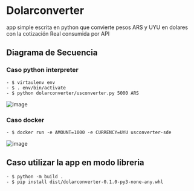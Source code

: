 # Dolarconverter
app simple escrita en python que convierte pesos ARS y UYU en dolares con la cotización Real consumida por  API

## Diagrama de Secuencia
### Caso python interpreter
```
- $ virtaulenv env
- $ . env/bin/activate 
- $ python dolarconverter/usconverter.py 5000 ARS 

```
![image](https://github.com/davicitoxD/monedas_calculadora/assets/8561970/da5275f3-fcf6-4163-89e0-1ae5fe91adfd)
### Caso docker
```
- $ docker run -e AMOUNT=1000 -e CURRENCY=UYU usconverter-sde

```
![image](https://github.com/davicitoxD/monedas_calculadora/assets/8561970/be36a49f-3a9f-4c1a-abdc-5ab5003e9d0f)
## Caso utilizar la app en modo libreria

```
- $ python -m build .
- $ pip install dist/dolarconverter-0.1.0-py3-none-any.whl

```


